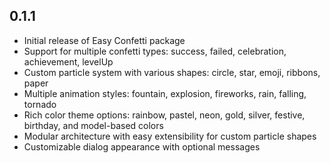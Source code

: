 ## 0.1.1

* Initial release of Easy Confetti package
* Support for multiple confetti types: success, failed, celebration, achievement, levelUp
* Custom particle system with various shapes: circle, star, emoji, ribbons, paper
* Multiple animation styles: fountain, explosion, fireworks, rain, falling, tornado
* Rich color theme options: rainbow, pastel, neon, gold, silver, festive, birthday, and model-based colors
* Modular architecture with easy extensibility for custom particle shapes
* Customizable dialog appearance with optional messages